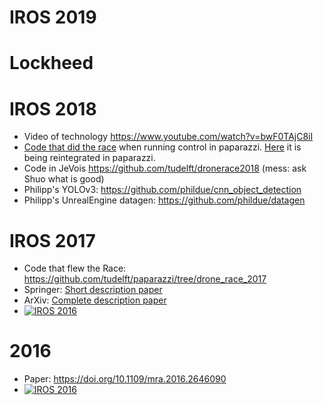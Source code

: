 # IROS 2019

# Lockheed


# IROS 2018

 - Video of technology https://www.youtube.com/watch?v=bwF0TAjC8iI
 - [Code that did the race](https://github.com/tudelft/paparazzi/tree/drone_race_2018) when running control in paparazzi. [Here](https://github.com/paparazzi/paparazzi/pull/2377) it is being reintegrated in paparazzi.
 - Code in JeVois https://github.com/tudelft/dronerace2018 (mess: ask Shuo what is good)
 - Philipp's YOLOv3: https://github.com/phildue/cnn_object_detection 
 - Philipp's UnrealEngine datagen: https://github.com/phildue/datagen

# IROS 2017

 - Code that flew the Race: https://github.com/tudelft/paparazzi/tree/drone_race_2017
 - Springer: [Short description paper](http://link.springer.com/article/10.1007/s11370-018-00271-6)
 - ArXiv: [Complete description paper](https://arxiv.org/abs/1809.05958)
 - [![IROS 2016](http://img.youtube.com/vi/bwF0TAjC8iI/0.jpg)](http://www.youtube.com/watch?v=bwF0TAjC8iI)



# 2016

 - Paper: https://doi.org/10.1109/mra.2016.2646090
 - [![IROS 2016](http://img.youtube.com/vi/WRpauah11yw/0.jpg)](http://www.youtube.com/watch?v=WRpauah11yw)